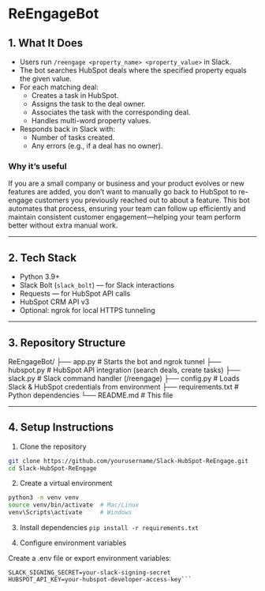 # ReEngageBot
## 1. What It Does
- Users run `/reengage <property_name> <property_value>` in Slack.
- The bot searches HubSpot deals where the specified property equals the given value.
- For each matching deal:
  - Creates a task in HubSpot.
  - Assigns the task to the deal owner.
  - Associates the task with the corresponding deal.
  - Handles multi-word property values.
- Responds back in Slack with:
  - Number of tasks created.
  - Any errors (e.g., if a deal has no owner).

### Why it’s useful
If you are a small company or business and your product evolves or new features are added, you don’t want to manually go back to HubSpot to re-engage customers you previously reached out to about a feature. This bot automates that process, ensuring your team can follow up efficiently and maintain consistent customer engagement—helping your team perform better without extra manual work.

---

## 2. Tech Stack
- Python 3.9+
- Slack Bolt (`slack_bolt`) — for Slack interactions
- Requests — for HubSpot API calls
- HubSpot CRM API v3
- Optional: ngrok for local HTTPS tunneling

---

## 3. Repository Structure

ReEngageBot/
├── app.py           # Starts the bot and ngrok tunnel
├── hubspot.py       # HubSpot API integration (search deals, create tasks)
├── slack.py         # Slack command handler (/reengage)
├── config.py        # Loads Slack & HubSpot credentials from environment
├── requirements.txt # Python dependencies
└── README.md        # This file

---

## 4. Setup Instructions

1. Clone the repository

```bash
git clone https://github.com/yourusername/Slack-HubSpot-ReEngage.git
cd Slack-HubSpot-ReEngage
```

2. Create a virtual environment
```bash
python3 -m venv venv
source venv/bin/activate  # Mac/Linux
venv\Scripts\activate     # Windows
```

3. Install dependencies
``` pip install -r requirements.txt ```

4.	Configure environment variables

Create a .env file or export environment variables:
```SLACK_BOT_TOKEN=xoxb-your-slack-bot-token
SLACK_SIGNING_SECRET=your-slack-signing-secret
HUBSPOT_API_KEY=your-hubspot-developer-access-key```
